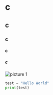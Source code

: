 # c
## c
### c
#### c
##### c

![picture 1](https://octodex.github.com/images/yaktocat.png)

``` Python
test = "Hello World"
print(test)
```
